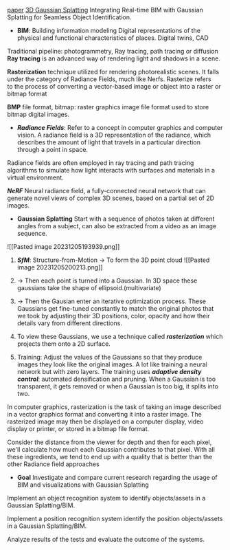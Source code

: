 [paper](https://repo-sam.inria.fr/fungraph/3d-gaussian-splatting/)
[3D Gaussian Splatting](https://www.youtube.com/watch?v=HVv_IQKlafQ&ab_channel=IndividualKex)
Integrating Real-time BIM with Gaussian Splatting for Seamless Object Identification.

- **BIM**: Building information modeling 
Digital representations of the physical and functional characteristics of places.
Digital twins, CAD

Traditional pipeline: 
photogrammetry, Ray tracing, path tracing or diffusion
**Ray tracing** is an advanced way of rendering light and shadows in a scene.

**Rasterization** technique utilized for rendering photorealistic scenes.
It falls under the category of Radiance Fields, much like Nerfs.
Rasterize refers to the process of converting a vector-based image or object into a raster or bitmap format

**BMP** file format, bitmap: raster graphics image file format used to store bitmap digital images.

- ***Radiance Fields***:
Refer to a concept in computer graphics and computer vision. A radiance field is a 3D representation of the radiance, which describes the amount of light that travels in a particular direction through a point in space.

Radiance fields are often employed in ray tracing and path tracing algorithms to simulate how light interacts with surfaces and materials in a virtual environment.

***NeRF***
Neural radiance field, a fully-connected neural network that can generate novel views of complex 3D scenes, based on a partial set of 2D images.

- **Gaussian Splatting**
Start with a sequence of photos taken at different angles from a subject, can also be extracted from a video as an image sequence.

![[Pasted image 20231205193939.png]]
1. ***SfM***: Structure-from-Motion
-> To form the 3D point cloud
![[Pasted image 20231205200213.png]]
2. -> Then each point is turned into a Gaussian.
In 3D space these gaussians take the shape of ellipsoid.(multivariate)

3. -> Then the Gausian enter an iterative optimization process. These Gaussians get fine-tuned constantly to match the original photos that we took by adjusting their 3D positions, color, opacity and how their details vary from different directions.

4. To view these Gaussians, we use a technique called ***rasterization*** which projects them onto a 2D surface.

5. Training: Adjust the values of the Gaussians so that they produce images they look like the original images. A lot like training a neural network but with zero layers. The training uses ***adaptive density control***:
	automated densification and pruning. When a Gaussian is too transparent, it gets removed or when a Gaussian is too big, it splits into two.

In computer graphics, rasterization is the task of taking an image described in a vector graphics format and converting it into a raster image. The rasterized image may then be displayed on a computer display, video display or printer, or stored in a bitmap file format. 

Consider the distance from the viewer for depth and then for each pixel, we'll calculate how much each Gaussian contributes to that pixel. With all these ingredients, we tend to end up with a quality that is better than the other Radiance field approaches


- **Goal**
Investigate and compare current research regarding the usage of BIM and visualizations with Gaussian Splatting

Implement an object recognition system to identify objects/assets in a Gaussian Splatting/BIM.

Implement a position recognition system identify the position objects/assets in a Gaussian Splatting/BIM.

Analyze results of the tests and evaluate the outcome of the systems.
